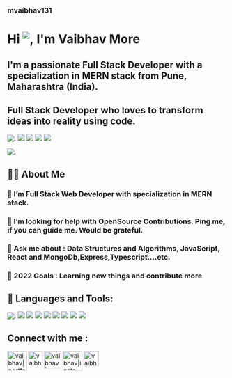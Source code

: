 
### mvaibhav131

# Hi ![,](https://raw.githubusercontent.com/MartinHeinz/MartinHeinz/master/wave.gif) I'm Vaibhav More

## I'm a passionate Full Stack Developer with a specialization in MERN stack from Pune, Maharashtra (India).
## Full Stack Developer who loves to transform ideas into reality using code.

![.](https://camo.githubusercontent.com/2a071e7bb23dfc64968fe901d49585785a2ef43e960c67138bead1728330bcdb/68747470733a2f2f696d672e736869656c64732e696f2f62616467652f4a532d4a6176617363726970742d726564)  ![](https://camo.githubusercontent.com/0853f0a224aafbd22288a4be0377b3b37d1bf0c2acffc342af740de4dae0d41d/68747470733a2f2f696d672e736869656c64732e696f2f62616467652f52656163742d52656163742d626c7565)  ![](https://camo.githubusercontent.com/30d1b48df808d7383f785e777531870f67014354f0548915e6ed88c041e97791/68747470733a2f2f696d672e736869656c64732e696f2f62616467652f4e6f64652d6e6f64652d677265656e)  ![](https://camo.githubusercontent.com/bf93f99a6399e6f009768ce98c9995752f5f7e4592ad1cd4a24a2f5c0275f12b/68747470733a2f2f696d672e736869656c64732e696f2f62616467652f657870726573732d457870726573732d626c756576696f6c6574)  ![](https://camo.githubusercontent.com/275811cb92958092034ab13e5d70f511fe52c4f1af9e8bbaa475bccf2a88829e/68747470733a2f2f696d672e736869656c64732e696f2f62616467652f4d6f6e676f64622d6d6f6e676f64622d627269676874677265656e)


![.](https://camo.githubusercontent.com/a9dfe36fca664b967714fb299d7247c0abb8669613d14e6448c64154845c1346/68747470733a2f2f7777772e746563686965617070732e636f6d2f77702d636f6e74656e742f75706c6f6164732f323031382f31322f686972652d66756c6c2d737461636b2d646576656c6f706572732d312e676966)


## 🙋‍♂️ About Me

### 🌱 I’m  Full Stack Web Developer with specialization in MERN stack.

### 🤝 I’m looking for help with OpenSource Contributions. Ping me, if you can guide me. Would be grateful.

### 💬 Ask me about : Data Structures and Algorithms, JavaScript, React and MongoDb,Express,Typescript....etc.

### 🥅 2022 Goals : Learning new things and contribute more

## 🚀 Languages and Tools:

![.](https://camo.githubusercontent.com/91624b4794cb98081ea55063865721be4b4399472c81e66b89b37fd07aad1d92/68747470733a2f2f696d672e69636f6e73382e636f6d2f636f6c6f722f34382f3030303030302f68746d6c2d352e706e67)  ![](https://camo.githubusercontent.com/dc75aee770dff630309493116eeebd6a39c7042e4e94780a5e6c8f107bebe76f/68747470733a2f2f696d672e69636f6e73382e636f6d2f636f6c6f722f34382f3030303030302f637373332e706e67)  ![](https://camo.githubusercontent.com/da839b79b282a7658a172f07e13496fb18bcf9fa624d061def0e80f47a68ff1d/68747470733a2f2f696d672e69636f6e73382e636f6d2f636f6c6f722f34382f3030303030302f6a6176617363726970742e706e67)  ![](https://camo.githubusercontent.com/38b72f440cbf774558b9399b27bf659066e94b1eddc4510a9607ced1f028f6d0/68747470733a2f2f696d672e69636f6e73382e636f6d2f636f6c6f722f34382f3030303030302f72656163742d6e61746976652e706e67)  ![](https://camo.githubusercontent.com/d3d1874579d4c426185cc3f0b5819d05cad0e3cb0d62ce2b182daea2abab84b3/68747470733a2f2f696d672e69636f6e73382e636f6d2f636f6c6f722f34382f3030303030302f72656475782e706e67)  ![](https://camo.githubusercontent.com/03899ca15bc7682cad570e2638be85926777122dce4b90151d5efc897660d5cd/68747470733a2f2f696d672e69636f6e73382e636f6d2f636f6c6f722f34382f3030303030302f6e6f64656a732e706e67)  ![](https://camo.githubusercontent.com/93b32389bf746009ca2370de7fe06c3b5146f4c99d99df65994f9ced0ba41685/68747470733a2f2f7777772e766563746f726c6f676f2e7a6f6e652f6c6f676f732f676574706f73746d616e2f676574706f73746d616e2d69636f6e2e737667)  ![](https://camo.githubusercontent.com/bc60041f5ea7b022c6419b73a15aaac12a2ede682867ec0d3e3c9ec374dce54b/68747470733a2f2f696d672e69636f6e73382e636f6d2f636f6c6f722f34382f3030303030302f6769742e706e67)  ![]([https://raw.githubusercontent.com/devicons/devicon/master/icons/typescript/typescript-original.svg](https://raw.githubusercontent.com/devicons/devicon/master/icons/mongodb/mongodb-original-wordmark.svg))


## Connect with me : 

<a href="https://vaibhav-more-portfolio-site.netlify.app/"><img align="left" alt="vaibhav|portfollio" width="45px"  src="https://camo.githubusercontent.com/9cf57c5f06336ff142f2ff361febd83f56a473f21d07298dc0e750c917ecdbde/68747470733a2f2f696d672e69636f6e73382e636f6d2f666c75656e742f34382f3030303030302f706f7274666f6c696f2e706e67" /></a>
<a href="https://www.linkedin.com/in/vaibhav131/"><img align="left" alt="vaibhav|linkdin" width="33px"  src="https://raw.githubusercontent.com/peterthehan/peterthehan/master/assets/linkedin.svg" /></a>
<a href="https://twitter.com/mvaibhav131"><img align="left" alt="vaibhav|twitter" width="40px"  src="https://raw.githubusercontent.com/peterthehan/peterthehan/master/assets/twitter.svg" /></a>
<a href="https://www.instagram.com/vaibhavmore1997/"><img align="left" alt="vaibhav|insta" width="45px"  src="https://camo.githubusercontent.com/15de05815ac1eacce5ad522291d8fc1e7bc86b2aeb4e90b063a023044efe2a91/68747470733a2f2f696d672e69636f6e73382e636f6d2f666c75656e742f34382f3030303030302f696e7374616772616d2d6e65772e706e67" /></a>
<a href="https://medium.com/@vaibhavmore24051997" target="_blank"><img align="left" alt="vaibhav|medium" width="35px"  src="https://encrypted-tbn0.gstatic.com/images?q=tbn:ANd9GcRms0-XCxnCiLfsREX_efsuJnO9emHFLCG0fA&usqp=CAU" /></a>



















<!--
**mvaibhav131/mvaibhav131** is a ✨ _special_ ✨ repository because its `README.md` (this file) appears on your GitHub profile.

Here are some ideas to get you started:

- 🔭 I’m currently working on ...
- 🌱 I’m currently learning ...
- 👯 I’m looking to collaborate on ...
- 🤔 I’m looking for help with ...
- 💬 Ask me about ...
- 📫 How to reach me: ...
- 😄 Pronouns: ...
- ⚡ Fun fact: ...
-->
